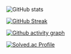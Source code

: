 ![GitHub stats](https://github-readme-stats.vercel.app/api?username=jjj5306&show_icons=true&theme=tokyonight&border_radius=20)

[![GitHub Streak](https://streak-stats.demolab.com?user=jjj5306&theme=tokyonight&border_radius=20)](https://git.io/streak-stats)

[![Github activity graph](https://github-readme-activity-graph.vercel.app/graph?username=jjj5306&theme=tokyo-night)](https://github.com/jjj5306/github-readme-activity-graph)

[![Solved.ac Profile](http://mazassumnida.wtf/api/generate_badge?boj=jjj5306)](https://solved.ac/jjj5306)
